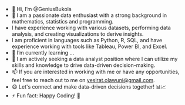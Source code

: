 - 👋 Hi, I’m @GeniusBukola
- 👀 I am a passionate data enthusiast with a strong background in mathematics, statistics and programming.
- I have experience working with various datasets, performing data analysis, and creating visualizations to derive insights.
- I am proficient in languages such as Python, R, SQL, and have experience working with tools like Tableau, Power BI, and Excel.
- 🌱 I’m currently learning ...
- 💞️ I am actively seeking a data analyst position where I can utilize my skills and knowledge to drive data-driven decision-making.
- 📫 If you are interested in working with me or have any opportunities, feel free to reach out to me on yesirat.olawuni@gmail.com.
- 😄 Let's connect and make data-driven decisions together! 📊📈
- ⚡ Fun fact: Happy Coding! 🚀
